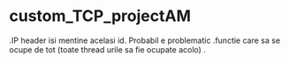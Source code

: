 # custom_TCP_projectAM
.IP header isi mentine acelasi id. Probabil e problematic
.functie care sa se ocupe de tot (toate thread urile sa fie ocupate acolo)
.
